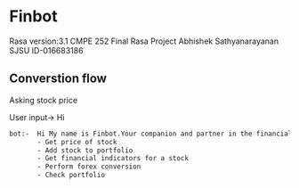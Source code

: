 # Finbot
Rasa version:3.1
CMPE 252 Final Rasa Project
Abhishek Sathyanarayanan
SJSU ID-016683186

## Converstion flow

Asking stock price

User input-> Hi

```sh
bot:-  Hi My name is Finbot.Your companion and partner in the financial world.I can perform the following operations
       - Get price of stock
       - Add stock to portfolio
       - Get financial indicators for a stock
       - Perform forex conversion
       - Check portfolio
```
